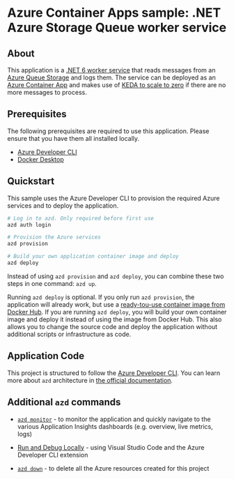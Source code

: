 # Azure Container Apps sample: .NET Azure Storage Queue worker service


## About

This application is a [.NET 6 worker service](https://learn.microsoft.com/en-us/dotnet/core/extensions/workers?pivots=dotnet-6-0)
that reads messages from an [Azure Queue Storage](https://learn.microsoft.com/en-us/azure/storage/queues/storage-queues-introduction)
and logs them. The service can be deployed as an [Azure Container App](https://learn.microsoft.com/en-us/azure/container-apps/)
and makes use of [KEDA to scale to zero](https://learn.microsoft.com/en-us/azure/container-apps/scale-app?pivots=azure-cli) 
if there are no more messages to process.

## Prerequisites

The following prerequisites are required to use this application. Please ensure 
that you have them all installed locally.

- [Azure Developer CLI](https://learn.microsoft.com/en-us/azure/developer/azure-developer-cli/)
- [Docker Desktop](https://www.docker.com/products/docker-desktop/)


## Quickstart

This sample uses the Azure Developer CLI to provision the required Azure services and
to deploy the application.

```bash
# Log in to azd. Only required before first use
azd auth login

# Provision the Azure services
azd provision

# Build your own application container image and deploy
azd deploy
```

Instead of using `azd provision` and `azd deploy`, you can combine
these two steps in one command: `azd up`.

Running `azd deploy` is optional. If you only run `azd provision`, the application
will already work, but use a [ready-tou-use container image from Docker Hub](https://hub.docker.com/repository/docker/joergjo/dotnet-queueworker/general).
If you are running `azd deploy`, you will build your own container image and 
deploy it instead of using the image from Docker Hub. This also allows you to 
change the source code and deploy the application without additional scripts
or infrastructure as code.

## Application Code

This project is structured to follow the [Azure Developer CLI](https://aka.ms/azure-dev/overview). 
You can learn more about `azd` architecture in [the official documentation](https://learn.microsoft.com/azure/developer/azure-developer-cli/make-azd-compatible?pivots=azd-create#understand-the-azd-architecture).

## Additional `azd` commands

- [`azd monitor`](https://learn.microsoft.com/en-us/azure/developer/azure-developer-cli/monitor-your-app) - to monitor the application and quickly navigate to the various Application Insights dashboards (e.g. overview, live metrics, logs)

- [Run and Debug Locally](https://learn.microsoft.com/en-us/azure/developer/azure-developer-cli/debug?pivots=ide-vs-code) - using Visual Studio Code and the Azure Developer CLI extension

- [`azd down`](https://learn.microsoft.com/en-us/azure/developer/azure-developer-cli/reference#azd-down) - to delete all the Azure resources created for this project 
